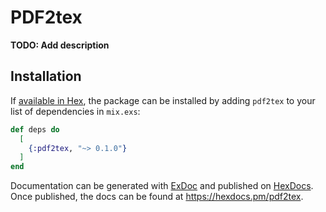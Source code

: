 # PDF2tex

**TODO: Add description**

## Installation

If [available in Hex](https://hex.pm/docs/publish), the package can be installed
by adding `pdf2tex` to your list of dependencies in `mix.exs`:

```elixir
def deps do
  [
    {:pdf2tex, "~> 0.1.0"}
  ]
end
```

Documentation can be generated with [ExDoc](https://github.com/elixir-lang/ex_doc)
and published on [HexDocs](https://hexdocs.pm). Once published, the docs can
be found at <https://hexdocs.pm/pdf2tex>.

